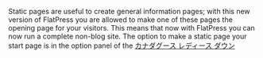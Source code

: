 Static pages are useful to create general information pages; with this new version of FlatPress you are allowed to make one of these pages the opening page for your visitors. This means that now with FlatPress you can now run a complete non-blog site. The option to make a static page your start page is in the option panel of the
 <a href="http://www.singladentalcare.com/shoponlinejp.asp?cheap=shop/115288/products-fl17.html" title="カナダグース レディース ダウン">カナダグース レディース ダウン</a>